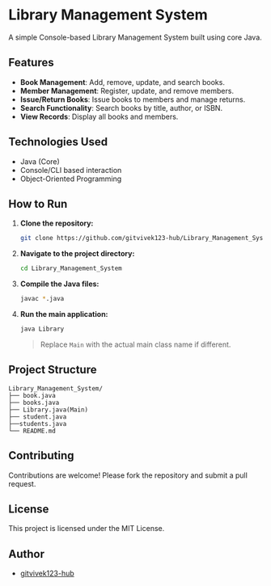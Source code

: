 # Library Management System

A simple Console-based Library Management System built using core Java.

## Features

- **Book Management**: Add, remove, update, and search books.
- **Member Management**: Register, update, and remove members.
- **Issue/Return Books**: Issue books to members and manage returns.
- **Search Functionality**: Search books by title, author, or ISBN.
- **View Records**: Display all books and members.

## Technologies Used

- Java (Core)
- Console/CLI based interaction
- Object-Oriented Programming

## How to Run

1. **Clone the repository:**
   ```bash
   git clone https://github.com/gitvivek123-hub/Library_Management_System.git
   ```

2. **Navigate to the project directory:**
   ```bash
   cd Library_Management_System
   ```

3. **Compile the Java files:**
   ```bash
   javac *.java
   ```

4. **Run the main application:**
   ```bash
   java Library
   ```
   > Replace `Main` with the actual main class name if different.

## Project Structure

```
Library_Management_System/
├── book.java
├── books.java
├── Library.java(Main)
├── student.java
├──students.java
└── README.md

```

## Contributing

Contributions are welcome! Please fork the repository and submit a pull request.

## License

This project is licensed under the MIT License.

## Author

- [gitvivek123-hub](https://github.com/gitvivek123-hub)
